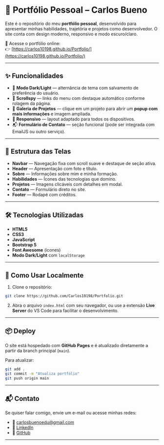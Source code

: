 # 💼 Portfólio Pessoal – Carlos Bueno

Este é o repositório do meu **portfólio pessoal**, desenvolvido para apresentar minhas habilidades, trajetória e projetos como desenvolvedor. O site conta com design moderno, responsivo e modo escuro/claro.

🔗 Acesse o portfólio online:  
👉 [https://carlos10198.github.io/Portfolio/](https://carlos10198.github.io/Portfolio/)

---

## ✨ Funcionalidades

- 🌙 **Modo Dark/Light** — alternância de tema com salvamento de preferência do usuário.
- 🧭 **Scrollspy** — links do menu com destaque automático conforme rolagem da página.
- 📸 **Galeria de Projetos** — clique em um projeto para abrir um **popup com mais informações** e imagem ampliada.
- 📱 **Responsivo** — layout adaptado para todos os dispositivos.
- 📬 **Formulário de Contato** — seção funcional (pode ser integrada com EmailJS ou outro serviço).

---

## 🧱 Estrutura das Telas

- **Navbar** — Navegação fixa com scroll suave e destaque de seção ativa.
- **Header** — Apresentação com foto e título.
- **Sobre** — Informações sobre mim e minha formação.
- **Habilidades** — Ícones das tecnologias que domino.
- **Projetos** — Imagens clicáveis com detalhes em modal.
- **Contato** — Formulário direto no site.
- **Footer** — Rodapé com créditos.

---

## 🛠️ Tecnologias Utilizadas

- **HTML5**
- **CSS3**
- **JavaScript**
- **Bootstrap 5**
- **Font Awesome** (ícones)
- **Modo Dark/Light** com `localStorage`

---

## 🚀 Como Usar Localmente

1. Clone o repositório:

```bash
git clone https://github.com/Carlos10198/Portfolio.git
```

2. Abra o arquivo `index.html` com seu navegador, ou use a extensão **Live Server** do VS Code para facilitar o desenvolvimento.

---

## 📦 Deploy

O site está hospedado com **GitHub Pages** e é atualizado diretamente a partir da branch principal (`main`).

Para atualizar:

```bash
git add .
git commit -m "Atualiza portfólio"
git push origin main
```

---

## 📬 Contato

Se quiser falar comigo, envie um e-mail ou acesse minhas redes:

- 📧 carlosbuenoedu@gmail.com
- 💼 [LinkedIn](https://www.linkedin.com/in/carlos-bueno-2740662a3/)
- 🐙 [GitHub](https://github.com/CarlosBueno98101)

---
